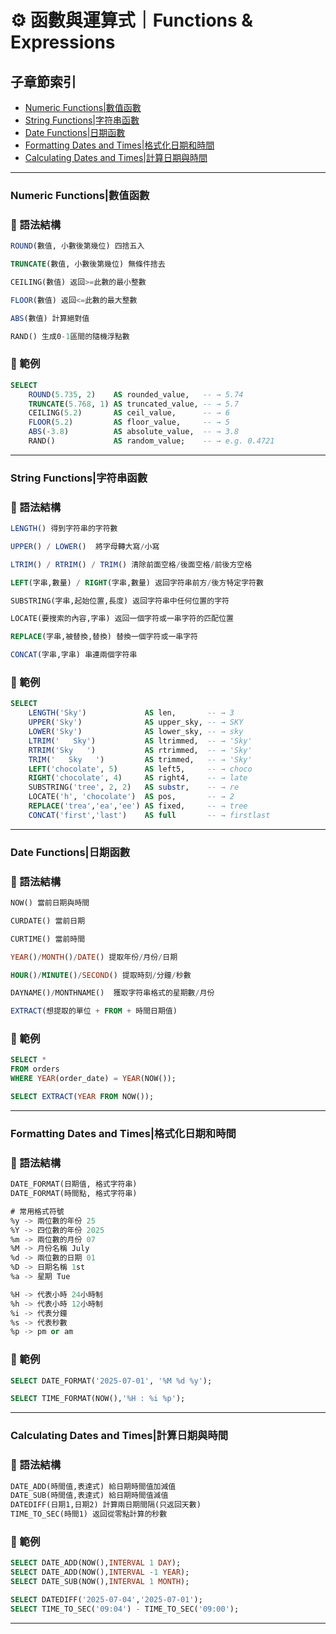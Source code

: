 # ⚙️ 函數與運算式｜Functions & Expressions

## 子章節索引
- [Numeric Functions|數值函數](#numeric-functions數值函數)
- [String Functions|字符串函數](#string-functions字符串函數)
- [Date Functions|日期函數](#date-functions日期函數)
- [Formatting Dates and Times|格式化日期和時間](#formatting-dates-and-times格式化日期和時間)
- [Calculating Dates and Times|計算日期與時間](#calculating-dates-and-times計算日期與時間)

---

### Numeric Functions|數值函數

### 📌 語法結構
```sql
ROUND(數值, 小數後第幾位) 四捨五入

TRUNCATE(數值, 小數後第幾位) 無條件捨去

CEILING(數值) 返回>=此數的最小整數

FLOOR(數值) 返回<=此數的最大整數

ABS(數值) 計算絕對值

RAND() 生成0-1區間的隨機浮點數
```
### 📘 範例
```sql
SELECT
    ROUND(5.735, 2)    AS rounded_value,   -- → 5.74
    TRUNCATE(5.768, 1) AS truncated_value, -- → 5.7
    CEILING(5.2)       AS ceil_value,      -- → 6
    FLOOR(5.2)         AS floor_value,     -- → 5
    ABS(-3.8)          AS absolute_value,  -- → 3.8
    RAND()             AS random_value;    -- → e.g. 0.4721
```
---

### String Functions|字符串函數

### 📌 語法結構
```sql
LENGTH() 得到字符串的字符數

UPPER() / LOWER()  將字母轉大寫/小寫

LTRIM() / RTRIM() / TRIM() 清除前面空格/後面空格/前後方空格

LEFT(字串,數量) / RIGHT(字串,數量) 返回字符串前方/後方特定字符數

SUBSTRING(字串,起始位置,長度) 返回字符串中任何位置的字符

LOCATE(要搜索的內容,字串) 返回一個字符或一串字符的匹配位置

REPLACE(字串,被替換,替換) 替換一個字符或一串字符

CONCAT(字串,字串) 串連兩個字符串
```

### 📘 範例
```sql
SELECT 
    LENGTH('Sky')             AS len,       -- → 3
    UPPER('Sky')              AS upper_sky, -- → SKY
    LOWER('Sky')              AS lower_sky, -- → sky
    LTRIM('   Sky')           AS ltrimmed,  -- → 'Sky'
    RTRIM('Sky   ')           AS rtrimmed,  -- → 'Sky'
    TRIM('   Sky   ')         AS trimmed,   -- → 'Sky'
    LEFT('chocolate', 5)      AS left5,     -- → choco
    RIGHT('chocolate', 4)     AS right4,    -- → late
    SUBSTRING('tree', 2, 2)   AS substr,    -- → re
    LOCATE('h', 'chocolate')  AS pos,       -- → 2
    REPLACE('trea','ea','ee') AS fixed,     -- → tree
    CONCAT('first','last')    AS full       -- → firstlast
```
---

### Date Functions|日期函數

### 📌 語法結構
```sql
NOW() 當前日期與時間

CURDATE() 當前日期

CURTIME() 當前時間

YEAR()/MONTH()/DATE() 提取年份/月份/日期

HOUR()/MINUTE()/SECOND() 提取時刻/分鐘/秒數

DAYNAME()/MONTHNAME()  獲取字符串格式的星期數/月份

EXTRACT(想提取的單位 + FROM + 時間日期值)
```

### 📘 範例
```sql
SELECT *
FROM orders
WHERE YEAR(order_date) = YEAR(NOW());
```
```sql
SELECT EXTRACT(YEAR FROM NOW());
```
---

### Formatting Dates and Times|格式化日期和時間

### 📌 語法結構
```sql
DATE_FORMAT(日期值, 格式字符串)
DATE_FORMAT(時間點, 格式字符串)
```
```sql
# 常用格式符號
%y -> 兩位數的年份 25
%Y -> 四位數的年份 2025
%m -> 兩位數的月份 07
%M -> 月份名稱 July
%d -> 兩位數的日期 01
%D -> 日期名稱 1st
%a -> 星期 Tue    

%H -> 代表小時 24小時制
%h -> 代表小時 12小時制
%i -> 代表分鐘
%s -> 代表秒數
%p -> pm or am
```
### 📘 範例
```sql
SELECT DATE_FORMAT('2025-07-01', '%M %d %y');
```

```sql
SELECT TIME_FORMAT(NOW(),'%H : %i %p');
```
---

### Calculating Dates and Times|計算日期與時間

### 📌 語法結構
```sql
DATE_ADD(時間值,表達式) 給日期時間值加減值
DATE_SUB(時間值,表達式) 給日期時間值減值
DATEDIFF(日期1,日期2) 計算兩日期間隔(只返回天數)
TIME_TO_SEC(時間1) 返回從零點計算的秒數
```

### 📘 範例
```sql
SELECT DATE_ADD(NOW(),INTERVAL 1 DAY);
SELECT DATE_ADD(NOW(),INTERVAL -1 YEAR);
SELECT DATE_SUB(NOW(),INTERVAL 1 MONTH);
```
```sql
SELECT DATEDIFF('2025-07-04','2025-07-01');
SELECT TIME_TO_SEC('09:04') - TIME_TO_SEC('09:00');
```
---

